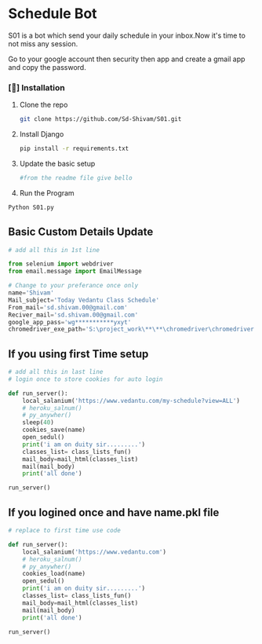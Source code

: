# Schedule Bot
S01 is a bot which send your daily schedule in your inbox.Now it's time to not miss any session.

Go to your google account then security then app and create a gmail app and copy the password.

### [🔬] Installation
1. Clone the repo
   ```sh
   git clone https://github.com/Sd-Shivam/S01.git
   ```
2. Install Django
   ```sh
   pip install -r requirements.txt
   ```
3. Update the basic setup
   ```sh
   #from the readme file give bello
   ```
 4. Run the Program
   ```sh
   Python S01.py
   ```  


## Basic Custom Details Update
```python
# add all this in 1st line

from selenium import webdriver
from email.message import EmailMessage

# Change to your preferance once only
name='Shivam'
Mail_subject='Today Vedantu Class Schedule'
From_mail='sd.shivam.00@gmail.com'
Reciver_mail='sd.shivam.00@gmail.com'
google_app_pass='wg***********yxyt' 
chromedriver_exe_path='S:\project_work\**\**\chromedriver\chromedriver.exe'
```
## If you using first Time setup
```python
# add all this in last line
# login once to store cookies for auto login

def run_server():
    local_salanium('https://www.vedantu.com/my-schedule?view=ALL')
    # heroku_salnum()
    # py_anywher()
    sleep(40)
    cookies_save(name)
    open_sedul()
    print('i am on duity sir.........')
    classes_list= class_lists_fun()
    mail_body=mail_html(classes_list)
    mail(mail_body)
    print('all done')

run_server()

```
## If you logined once and have name.pkl file
```python
# replace to first time use code

def run_server():
    local_salanium('https://www.vedantu.com')
    # heroku_salnum()
    # py_anywher()
    cookies_load(name)
    open_sedul()
    print('i am on duity sir.........')
    classes_list= class_lists_fun()
    mail_body=mail_html(classes_list)
    mail(mail_body)
    print('all done')

run_server()

```
